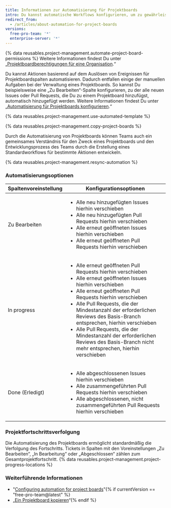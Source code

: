 ```yaml
---
title: Informationen zur Automatisierung für Projektboards
intro: Du kannst automatische Workflows konfigurieren, um zu gewährleisten, dass der Status der Projektboard-Tickets mit den zugehörigen Issues und Pull Requests synchronisiert wird.
redirect_from:
  - /articles/about-automation-for-project-boards
versions:
  free-pro-team: '*'
  enterprise-server: '*'
---
```


{% data reusables.project-management.automate-project-board-permissions %}  Weitere Informationen findest Du unter „[Projektboardberechtigungen für eine Organisation](/articles/project-board-permissions-for-an-organization).“

Du kannst Aktionen basierend auf dem Auslösen von Ereignissen für Projektboardspalten automatisieren. Dadurch entfallen einige der manuellen Aufgaben bei der Verwaltung eines Projektboards. So kannst Du beispielsweise eine „Zu Bearbeiten“-Spalte konfigurieren, zu der alle neuen Issues oder Pull Requests, die Du zu einem Projektboard hinzufügst, automatisch hinzugefügt werden. Weitere Informationen findest Du unter „[Automatisierung für Projektboards konfigurieren](/articles/configuring-automation-for-project-boards).“

{% data reusables.project-management.use-automated-template %}

{% data reusables.project-management.copy-project-boards %}

Durch die Automatisierung von Projektboards können Teams auch ein gemeinsames Verständnis für den Zweck eines Projektboards und den Entwicklungsprozess des Teams durch die Erstellung eines Standardworkflows für bestimmte Aktionen entwickeln.

{% data reusables.project-management.resync-automation %}

### Automatisierungsoptionen

| Spaltenvoreinstellung | Konfigurationsoptionen    |
| --------------------- | ------------------------- |
| Zu Bearbeiten         | <ul><li>Alle neu hinzugefügten Issues hierhin verschieben</li><li>Alle neu hinzugefügten Pull Requests hierhin verschieben</li><li>Alle erneut geöffneten Issues hierhin verschieben</li><li>Alle erneut geöffneten Pull Requests hierhin verschieben</li></ul> |
| In progress           | <ul><li>Alle erneut geöffneten Pull Requests hierhin verschieben</li><li>Alle erneut geöffneten Issues hierhin verschieben</li><li>Alle erneut geöffneten Pull Requests hierhin verschieben</li><li>Alle Pull Requests, die der Mindestanzahl der erforderlichen Reviews des Basis-Branch entsprechen, hierhin verschieben</li><li>Alle Pull Requests, die der Mindestanzahl der erforderlichen Reviews des Basis-Branch nicht mehr entsprechen, hierhin verschieben</li></ul> |
| Done (Erledigt)       | <ul><li>Alle abgeschlossenen Issues hierhin verschieben</li><li>Alle zusammengeführten Pull Requests hierhin verschieben</li><li>Alle abgeschlossenen, nicht zusammengeführten Pull Requests hierhin verschieben</li></ul> |

### Projektfortschrittsverfolgung
Die Automatisierung des Projektboards ermöglicht standardmäßig die Verfolgung des Fortschritts. Tickets in Spalten mit den Voreinstellungen „Zu Bearbeiten“, „In Bearbeitung“ oder „Abgeschlossen“ zählen zum Gesamtprojektfortschritt. {% data reusables.project-management.project-progress-locations %}

### Weiterführende Informationen
- "[Configuring automation for project boards](/articles/configuring-automation-for-project-boards)"{% if currentVersion == "free-pro-team@latest" %}
- „[Ein Projektboard kopieren](/articles/copying-a-project-board)“{% endif %}
